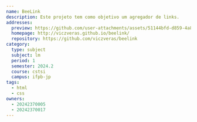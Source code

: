 ```yaml
---
name: BeeLink
description: Este projeto tem como objetivo um agregador de links.
addresses:
  preview: https://github.com/user-attachments/assets/51144bfd-d859-4a8e-9717-ff212cf7af94
  homepage: http://viczveras.github.io/beelink/
  repository: https://github.com/viczveras/beelink
category:
  type: subject
  subject: lm
  period: 1
  semester: 2024.2
  course: cstsi
  campus: ifpb-jp
tags:
  - html
  - css
owners:
  - 20242370005
  - 20242370017
---
```

